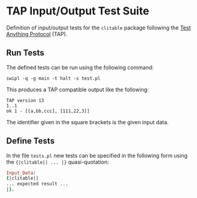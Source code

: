# TAP Input/Output Test Suite

Definition of input/output tests for the `clitable` package following the [Test Anything Protocol](http://testanything.org/) (TAP).

## Run Tests

The defined tests can be run using the following command:

```shell
swipl -q -g main -t halt -s test.pl
```

This produces a TAP compatible output like the following:

```
TAP version 13
1..1
ok 1 - [[a,bb,ccc], [111,22,3]]
```

The identifier given in the square brackets is the given input data.

## Define Tests

In the file `tests.pl` new tests can be specified in the following form using the `{|clitable|| ... |}` quasi-quotation:

```prolog
Input_Data:
{|clitable||
... expected result ...
|}.
```
